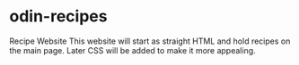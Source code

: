 # odin-recipes

Recipe Website
This website will start as straight HTML and hold recipes on the main page.
Later CSS will be added to make it more appealing.
